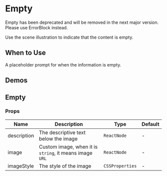 # Empty

<Alert type="warning">
  Empty has been deprecated and will be removed in the next major version. Please use ErrorBlock instead.
</Alert>

Use the scene illustration to indicate that the content is empty.

## When to Use

A placeholder prompt for when the information is empty.

## Demos

<code src="./demos/demo1.tsx"></code>

## Empty

### Props

| Name        | Description                                             | Type            | Default |
| ----------- | ------------------------------------------------------- | --------------- | ------- |
| description | The descriptive text below the image                    | `ReactNode`     | -       |
| image       | Custom image, when it is `string`, it means image `URL` | `ReactNode`     | -       |
| imageStyle  | The style of the image                                  | `CSSProperties` | -       |
